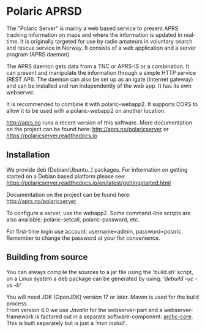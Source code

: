 # Polaric APRSD

The "Polaric Server" is mainly a web based service to present APRS tracking information on maps and where 
the information is updated in real-time. It is originally targeted for use by radio amateurs in voluntary 
search and rescue service in Norway. It consists of a web application and a server program (APRS daemon). 
 
The APRS daemon gets data from a TNC or APRS-IS or a combination. It can present 
and manipulate the information through a simple HTTP service (REST API). The daemon can 
also be set up as an igate (internet gateway) and can be installed and run independently 
of the web app. It has its own webserver. 

It is recommended to combine it with polaric-webapp2. It supports CORS to allow it to be used 
with a polaric-webapp2 on another location.

http://aprs.no runs a recent version of this software. More documentation on the project can be found here: 
http://aprs.no/polaricserver or https://polaricserver.readthedocs.io

## Installation

We provide deb (Debian/Ubuntu..) packages. For information on getting started on a Debian based platform please 
see: https://polaricserver.readthedocs.io/en/latest/gettingstarted.html

Documentation on the project can be found here: 
http://aprs.no/polaricserver

To configure a server, use the webapp2. Some command-line scripts are also available: 
polaric-setcall, polaric-password, etc.   

For first-time login use account: username=admin, password=polaric. Remember to change the password at your fist
convenience. 

## Building from source 

You can always compile the sources to a jar file using the 'build.sh' script, on a Linux system a deb package can be generated by using:
   *'debuild -uc -us -b'* 
   
You will need JDK (OpenJDK) version 17 or later. Maven is used for the build process.  
From version 4.0 we use *Javalin* for the webserver-part and a webserver-framework is factored out in a separate software-component: [arctic-core](https://github.com/PolaricServer/Arctic-Core). This is built separately but is just a *'mvn install'*. 



